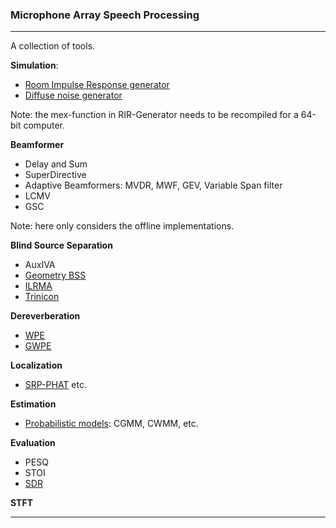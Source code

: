 
### Microphone Array Speech Processing

----------

A collection of tools.

**Simulation**:

 - [Room Impulse Response generator](https://www.audiolabs-erlangen.de/fau/professor/habets/software/rir-generator)
 - [Diffuse noise generator](https://www.audiolabs-erlangen.de/fau/professor/habets/software/noise-generators)

Note: the mex-function in RIR-Generator needs to be recompiled for a 64-bit computer.

**Beamformer**

 - Delay and Sum
 - SuperDirective
 - Adaptive Beamformers: MVDR, MWF, GEV, Variable Span filter
 - LCMV
 - GSC

Note: here only considers the offline implementations.

**Blind Source Separation**

 - AuxIVA
 - [Geometry BSS](https://github.com/introlab/odas)
 - [ILRMA](https://github.com/d-kitamura/ILRMA)
 - [Trinicon](https://github.com/LCAV/pyroomacoustics)

**Dereverberation**

 - [WPE](http://www.kecl.ntt.co.jp/icl/signal/wpe/index.html)
 - [GWPE](https://github.com/fgnt/nara_wpe)

**Localization**

 - [SRP-PHAT](http://bass-db.gforge.inria.fr/bss_locate/) etc.

**Estimation**

 - [Probabilistic models](https://github.com/fgnt/pb_bss): CGMM, CWMM, etc.

**Evaluation**

 - PESQ
 - STOI
 - [SDR](http://bass-db.gforge.inria.fr/bss_eval/)

**STFT**

----------
